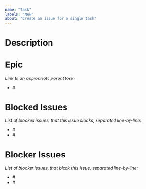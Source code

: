 ```yaml
---
name: "Task"
labels: "New"
about: "Create an issue for a single task"
---
```


# Description

<!--- A description of what the task is about and what it involves; using as much detail as possible. --->
<!--- It should contain enough information so that anyone who needs to pick up the epic can understand what to do and take ownership of it. --->
<!--- ADD / REMOVE HERE --->

# Epic

_Link to an appropriate parent task:_

<!--- ADD / REMOVE HERE --->

-   #<link-to-epic>

# Blocked Issues

_List of blocked issues, that this issue blocks, separated line-by-line:_

<!--- ADD / REMOVE HERE --->

-   #<link-to-issue>
-   #<link-to-issue>

# Blocker Issues

_List of blocker issues, that block this issue, separated line-by-line:_

<!--- ADD / REMOVE HERE --->

-   #<link-to-issue>
-   #<link-to-issue>

